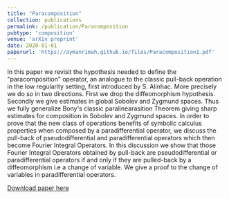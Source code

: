 ```yaml
--- 
title: "Paracomposition" 
collection: publications  
permalink: /publication/Paracomposition
pubtype: 'composition'
venue: 'arXiv preprint'
date: 2020-01-01
paperurl: 'https://aymanrimah.github.io/files/Paracomposition1.pdf'
---
```

In this paper we revisit the hypothesis needed to define the "paracomposition" operator, an analogue to the classic pull-back operation in the low regularity setting, first introduced by S. Alinhac. More precisely we do so in two directions. First we drop the diffeomorphism hypothesis. Secondly we give estimates in global Sobolev and Zygmund spaces. Thus we fully generalize Bony's classic paralinearasition Theorem giving sharp estimates for composition in Sobolev and Zygmund spaces. In order to prove that the new class of operations benefits of symbolic calculus properties when composed by a paradifferential operator, we discuss the pull-back of pseudodifferential and paradifferential operators which then become Fourier Integral Operators. In this discussion we show that those Fourier Integral Operators obtained by pull-back are pseudodifferential or paradifferential operators if and only if they are pulled-back by a diffeomorphism i.e a change of variable. We give a proof to the change of variables in paradifferential operators. 
  
[Download paper here](https://aymanrimah.github.io/files/Paracomposition1.pdf) 
